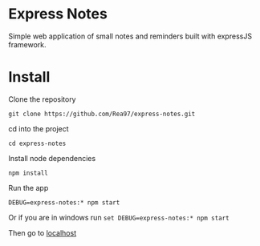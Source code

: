 # Express Notes
Simple web application of small notes and reminders built with expressJS framework.

# Install
Clone the repository
```
git clone https://github.com/Rea97/express-notes.git
```

cd into the project
```
cd express-notes
```

Install node dependencies
```
npm install
```

Run the app
```
DEBUG=express-notes:* npm start
```
Or if you are in windows run ```set DEBUG=express-notes:* npm start```

Then go to [localhost](http://localhost:3000)